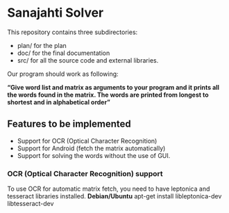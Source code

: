 # Sanajahti Solver

This repository contains three subdirectories:

* plan/ for the plan 
* doc/  for the final documentation
* src/  for all the source code and external libraries.

Our program should work as following:

**“Give word list and matrix as arguments to your program and it prints all the words found in
the matrix. The words are printed from longest to shortest and in alphabetical order”**

## Features to be implemented
- Support for OCR (Optical Character Recognition)
- Support for Android (fetch the matrix automatically)
- Support for solving the words without the use of GUI.

### OCR (Optical Character Recognition) support
To use OCR for automatic matrix fetch, you need to have leptonica and tesseract libraries installed.
**Debian/Ubuntu**
    apt-get install libleptonica-dev libtesseract-dev

